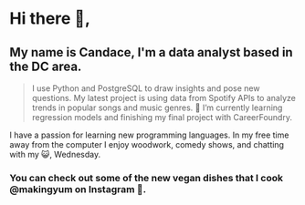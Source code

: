 # Hi there 👋, 

## My name is Candace, I'm a data analyst based in the DC area. 
>I use Python and PostgreSQL to draw insights and pose new questions. 
My latest project is using data from Spotify APIs to analyze trends in popular songs and music genres. 
🌱 I’m currently learning regression models and finishing my final project with CareerFoundry.

I have a passion for learning new programming languages. In my free time away from the computer I enjoy woodwork, comedy shows, and chatting with my :smiley_cat:, Wednesday.

### You can check out some of the new vegan dishes that I cook @makingyum on Instagram :avocado:. 

<!--Icons-->
[2]: https://www.linkedin.com/in/candaceavbailey/
<!--
**candaceavbailey/candaceavbailey** is a ✨ _special_ ✨ repository because its `README.md` (this file) appears on your GitHub profile.

Here are some ideas to get you started:

- 🔭 I’m currently working on ...
- 🌱 I’m currently learning ...
- 👯 I’m looking to collaborate on ...
- 🤔 I’m looking for help with ...
- 💬 Ask me about ...
- 📫 How to reach me: ...
- 😄 Pronouns: ...
- ⚡ Fun fact: ...
-->
